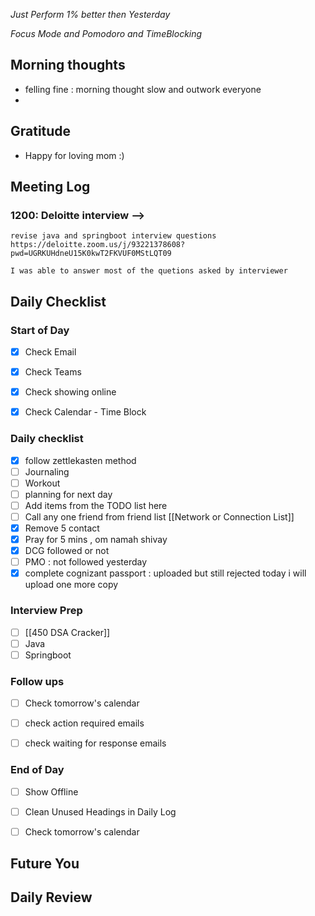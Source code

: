 *Just Perform 1% better then Yesterday*
 
 *Focus Mode and Pomodoro and TimeBlocking* 


## Morning thoughts
-  felling fine : morning thought slow and outwork everyone
- 
## Gratitude
- Happy for loving mom :)

## Meeting Log

### 1200: Deloitte interview  -->
	revise java and springboot interview questions 
	https://deloitte.zoom.us/j/93221378608?pwd=UGRKUHdneU15K0kwT2FKVUF0MStLQT09

	I was able to answer most of the quetions asked by interviewer

## Daily Checklist 

### Start of Day

- [x] Check Email

- [x] Check Teams

- [x] Check showing online

- [x] Check Calendar - Time Block


### Daily checklist
- [x] follow zettlekasten method 
- [ ] Journaling
- [ ] Workout
- [ ] planning for next day
- [ ] Add items from the TODO list here
- [ ] Call any one friend from friend list [[Network or Connection List]]
- [x] Remove 5 contact
- [x] Pray for 5 mins , om namah shivay
- [x] DCG followed or not
- [ ] PMO : not followed yesterday  
- [x] complete cognizant passport : uploaded but still rejected today i will upload one more copy

### Interview Prep
- [ ] [[450 DSA Cracker]]
- [ ] Java 
- [ ] Springboot

### Follow ups 

- [ ] Check tomorrow's calendar
- [ ] check action required emails
- [ ] check waiting for response emails


### End of Day

- [ ] Show Offline

- [ ] Clean Unused Headings in Daily Log

- [ ] Check tomorrow's calendar


## Future You
## Daily Review  


